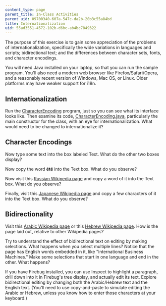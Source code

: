 ```yaml
---
content_type: page
parent_title: In-Class Activities
parent_uid: 09700340-607a-547c-da2b-20b3c55a84bd
title: Internationalization
uid: 55ad3551-4572-102b-d6bc-ab4bc7849322
---
```


The purpose of this exercise is to gain some appreciation of the problems of internationalization, specifically the wide variations in languages and scripts; bidirectional text; and the differences between character sets, fonts, and character encodings.

You will need Java installed on your laptop, so that you can run the sample program. You'll also need a modern web browser like Firefox/Safari/Opera, and a reasonably recent version of Windows, Mac OS, or Linux. Older platforms may have weaker support for i18n.

Internationalization
--------------------

Run the [CharacterEncoding](/ans7870/6/6.831/s11/CharacterEncoding.jar) program, just so you can see what its interface looks like. Then examine its code, [CharacterEncoding.java](/ans7870/6/6.831/s11/CharacterEncoding.java), particularly the main constructor for the class, with an eye for internationalization. What would need to be changed to internationalize it?

Character Encodings
-------------------

Now type some text into the box labeled Text. What do the other two boxes display?

Now copy the word **été** into the Text box. What do you observe?

Now visit this [Russian Wikipedia page](http://ru.wikipedia.org/wiki/IBM) and copy a word of it into the Text box. What do you observe?

Finally, visit this [Japanese Wikipedia page](http://ja.wikipedia.org/wiki/IBM) and copy a few characters of it into the Text box. What do you observe?

Bidirectionality
----------------

Visit this [Arabic Wikipedia page](http://ar.wikipedia.org/wiki/%D8%A2%D9%8A%E2%80%8C%D8%A8%D9%8A%E2%80%8C%D8%A5%D9%85) or this [Hebrew Wikipedia page](http://he.wikipedia.org/wiki/%D7%99%D7%91%D7%9E). How is the page laid out, relative to other Wikipedia pages?

Try to understand the effect of bidirectional text on editing by making selections. What happens when you select multiple lines? Notice that the page has English words embedded in it, like "International Business Machines." Make some selections that start in one language and end in the other. What happens?

If you have Firebug installed, you can use Inspect to highlight a paragraph, drill down into it in Firebug's tree display, and actually edit its text. Explore bidirectional editing by changing both the Arabic/Hebrew text and the English text. (You'll need to use copy-and-paste to simulate editing the Arabic or Hebrew, unless you know how to enter those characters at your keyboard.)